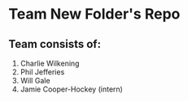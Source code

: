 # Team New Folder's Repo
## Team consists of:
1. Charlie Wilkening
2. Phil Jefferies
3. Will Gale
4. Jamie Cooper-Hockey (intern)


